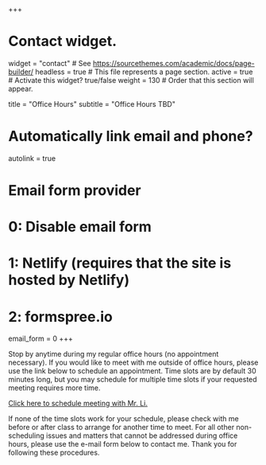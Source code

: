 +++
# Contact widget.
widget = "contact"  # See https://sourcethemes.com/academic/docs/page-builder/
headless = true  # This file represents a page section.
active = true  # Activate this widget? true/false
weight = 130  # Order that this section will appear.

title = "Office Hours"
subtitle = "Office Hours TBD"

# Automatically link email and phone?
autolink = true

# Email form provider
#   0: Disable email form
#   1: Netlify (requires that the site is hosted by Netlify)
#   2: formspree.io
email_form = 0
+++

Stop by anytime during my regular office hours (no appointment necessary). If you would like to meet with me outside of office hours, please use the link below to schedule an appointment. Time slots are by default 30 minutes long, but you may schedule for multiple time slots if your requested meeting requires more time.

<!-- Calendly link widget begin -->
<link href="https://assets.calendly.com/assets/external/widget.css" rel="stylesheet">
<script src="https://assets.calendly.com/assets/external/widget.js" type="text/javascript"></script>
<a href="" onclick="Calendly.initPopupWidget({url: 'https://calendly.com/dariusli/15min?hide_event_type_details=1'});return false;">Click here to schedule meeting with Mr. Li.</a>
<!-- Calendly link widget end -->

If none of the time slots work for your schedule, please check with me before or after class to arrange for another time to meet. For all other non-scheduling issues and matters that cannot be addressed during office hours, please use the e-mail form below to contact me. Thank you for following these procedures.

<!--<form action="https://getform.io/f/0945400b-0792-4795-b3de-f58fb84bb4ea" method="POST" enctype="multipart/form-data">

    Last Name 姓 <input type="text" name="last name"><br>
    First Name 名 <input type="text" name="first name"><br>
    E-mail <input type="email" name="email"><br>
    Upload File <input type="file" name="file"><br>
    <button type="submit">Send</button>

</form>-->



